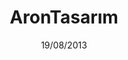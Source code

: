 ---
title: AronTasarım
date: 19/08/2013
categories: 
  - MyBB Themes
tags:
  - CSS
  - HTML
  - JavaScript
  - PHP
images: /assets/20220328044428-qqqqqqqq.png
madefor: https://arontasarim.com
download:
  - icon: fab fa-archive
    label: MyBB
    url: https://kkerem.com/project/aronmybb/archive.rar
---